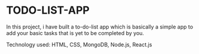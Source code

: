 # TODO-LIST-APP
In this project, i have built a to-do-list app which is basically a simple app to add your basic tasks that is yet to be completed by you.

Technology used:
HTML, CSS, MongoDB, Node.js, React.js
